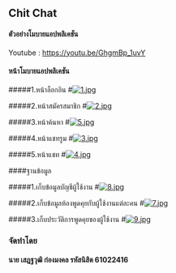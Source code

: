 ## Chit Chat
#### ตัวอย่างโมบายแอปพลิเคชัน

Youtube : https://youtu.be/GhgmBp_1uvY

#### หน้าโมบายแอปพลิเคชัน

#####1.หน้าล็อกอิน
#[![1.jpg](https://i.postimg.cc/V67BRvVy/1.jpg)](https://postimg.cc/Q9TTN8DS)

#####2.หน้าสมัครสมาชิก
#[![2.jpg](https://i.postimg.cc/QCHgnD2F/2.jpg)](https://postimg.cc/n9fQCycx)

#####3.หน้าค้นหา
#[![5.jpg](https://i.postimg.cc/jjYThQWf/5.jpg)](https://postimg.cc/874xpvmk)

#####4.หน้าแชทรูม
#[![3.jpg](https://i.postimg.cc/yYW76N4D/3.jpg)](https://postimg.cc/BXWrM4v3)

#####5.หน้าแชท
#[![4.jpg](https://i.postimg.cc/VLTmJcmD/4.jpg)](https://postimg.cc/3dgPqVyv)

####ฐานข้อมูล

#####1.เก็บข้อมูลบัญชีผู้ใช้งาน
#[![8.jpg](https://i.postimg.cc/5NMNgVZy/8.jpg)](https://postimg.cc/vD3s8p8w)

#####2.เก็บข้อมูลห้องพูดคุยกับผู้ใช้งานแต่ละคน
#[![7.jpg](https://i.postimg.cc/xds2Srxv/7.jpg)](https://postimg.cc/TyWSrsX1)

#####3.เก็บประวัติการพูดคุยของผู้ใช้งาน
#[![9.jpg](https://i.postimg.cc/sxm857kp/9.jpg)](https://postimg.cc/BP8M0LQ6)

### จัดทำโดย
#### นาย เสฎฐวุฒิ ก๋องมงคล รหัสนิสิต 61022416
 
